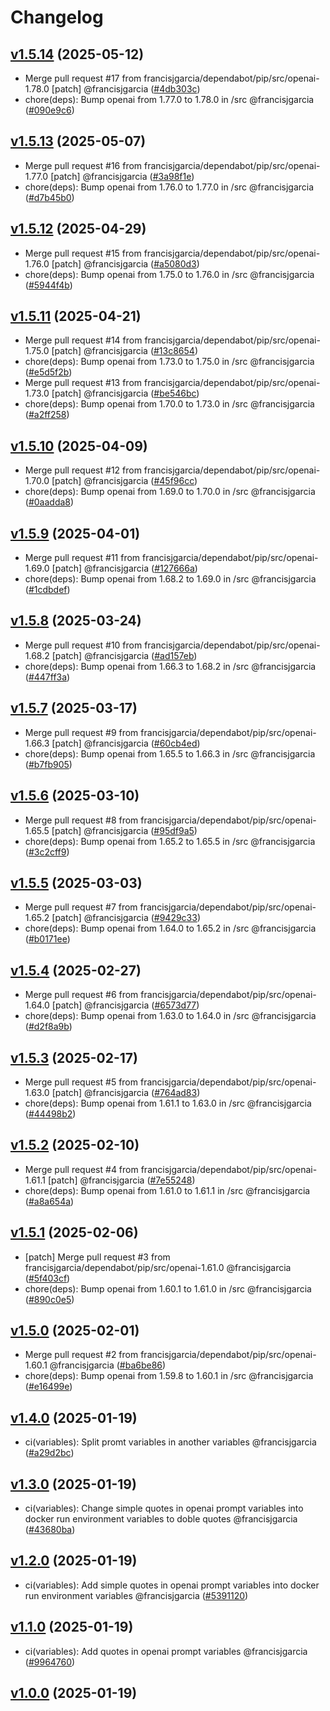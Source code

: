 # Changelog

## [v1.5.14](https://github.com/francisjgarcia/goalbot/releases/v1.5.14) (2025-05-12)
* Merge pull request #17 from francisjgarcia/dependabot/pip/src/openai-1.78.0 [patch] @francisjgarcia ([#4db303c](https://github.com/francisjgarcia/goalbot/commit/4db303ca834fad75a4dfef19305388d45b217e79))
* chore(deps): Bump openai from 1.77.0 to 1.78.0 in /src @francisjgarcia ([#090e9c6](https://github.com/francisjgarcia/goalbot/commit/090e9c69c9bd012bebb10d246875ccc4892482cb))


## [v1.5.13](https://github.com/francisjgarcia/goalbot/releases/v1.5.13) (2025-05-07)
* Merge pull request #16 from francisjgarcia/dependabot/pip/src/openai-1.77.0 [patch] @francisjgarcia ([#3a98f1e](https://github.com/francisjgarcia/goalbot/commit/3a98f1eb01c74f2fffa3286490a60a53aaebf44e))
* chore(deps): Bump openai from 1.76.0 to 1.77.0 in /src @francisjgarcia ([#d7b45b0](https://github.com/francisjgarcia/goalbot/commit/d7b45b081cb35ceca3901d8346cd20a85b0eb470))


## [v1.5.12](https://github.com/francisjgarcia/goalbot/releases/v1.5.12) (2025-04-29)
* Merge pull request #15 from francisjgarcia/dependabot/pip/src/openai-1.76.0 [patch] @francisjgarcia ([#a5080d3](https://github.com/francisjgarcia/goalbot/commit/a5080d3d27089e28ae624a9b54f42285c7a696d9))
* chore(deps): Bump openai from 1.75.0 to 1.76.0 in /src @francisjgarcia ([#5944f4b](https://github.com/francisjgarcia/goalbot/commit/5944f4bc4395bfd62839ceb7242d44bd38db3cac))


## [v1.5.11](https://github.com/francisjgarcia/goalbot/releases/v1.5.11) (2025-04-21)
* Merge pull request #14 from francisjgarcia/dependabot/pip/src/openai-1.75.0 [patch] @francisjgarcia ([#13c8654](https://github.com/francisjgarcia/goalbot/commit/13c86546e0d5a569e8ac4e7a42a243c145812d9d))
* chore(deps): Bump openai from 1.73.0 to 1.75.0 in /src @francisjgarcia ([#e5d5f2b](https://github.com/francisjgarcia/goalbot/commit/e5d5f2b4f334007a805bb37afa36d54a1fee6102))
* Merge pull request #13 from francisjgarcia/dependabot/pip/src/openai-1.73.0 [patch] @francisjgarcia ([#be546bc](https://github.com/francisjgarcia/goalbot/commit/be546bc0500736d731b8dfb064d4252c6d69aef8))
* chore(deps): Bump openai from 1.70.0 to 1.73.0 in /src @francisjgarcia ([#a2ff258](https://github.com/francisjgarcia/goalbot/commit/a2ff2587f78064ab760e7eb5db7b61265fe6d125))


## [v1.5.10](https://github.com/francisjgarcia/goalbot/releases/v1.5.10) (2025-04-09)
* Merge pull request #12 from francisjgarcia/dependabot/pip/src/openai-1.70.0 [patch] @francisjgarcia ([#45f96cc](https://github.com/francisjgarcia/goalbot/commit/45f96ccf4555ac3f13d709407a0a0712a33fdbf0))
* chore(deps): Bump openai from 1.69.0 to 1.70.0 in /src @francisjgarcia ([#0aadda8](https://github.com/francisjgarcia/goalbot/commit/0aadda828395cab94c4cfe9b59010ca33726b52b))


## [v1.5.9](https://github.com/francisjgarcia/goalbot/releases/v1.5.9) (2025-04-01)
* Merge pull request #11 from francisjgarcia/dependabot/pip/src/openai-1.69.0 [patch] @francisjgarcia ([#127666a](https://github.com/francisjgarcia/goalbot/commit/127666a34c3ad7f30b425bb789048718c921d7db))
* chore(deps): Bump openai from 1.68.2 to 1.69.0 in /src @francisjgarcia ([#1cdbdef](https://github.com/francisjgarcia/goalbot/commit/1cdbdef5ca71775894a8e81ba6be3d9adf9aab56))


## [v1.5.8](https://github.com/francisjgarcia/goalbot/releases/v1.5.8) (2025-03-24)
* Merge pull request #10 from francisjgarcia/dependabot/pip/src/openai-1.68.2 [patch] @francisjgarcia ([#ad157eb](https://github.com/francisjgarcia/goalbot/commit/ad157eb799548ff4bc7cecb49f855107ff6ffa4c))
* chore(deps): Bump openai from 1.66.3 to 1.68.2 in /src @francisjgarcia ([#447ff3a](https://github.com/francisjgarcia/goalbot/commit/447ff3a56083bcfc74e0dd9e2de344cc1511d201))


## [v1.5.7](https://github.com/francisjgarcia/goalbot/releases/v1.5.7) (2025-03-17)
* Merge pull request #9 from francisjgarcia/dependabot/pip/src/openai-1.66.3 [patch] @francisjgarcia ([#60cb4ed](https://github.com/francisjgarcia/goalbot/commit/60cb4ed0adb030432752e98b6697139564831081))
* chore(deps): Bump openai from 1.65.5 to 1.66.3 in /src @francisjgarcia ([#b7fb905](https://github.com/francisjgarcia/goalbot/commit/b7fb905d707d0ca036cad848f2905368820a3486))


## [v1.5.6](https://github.com/francisjgarcia/goalbot/releases/v1.5.6) (2025-03-10)
* Merge pull request #8 from francisjgarcia/dependabot/pip/src/openai-1.65.5 [patch] @francisjgarcia ([#95df9a5](https://github.com/francisjgarcia/goalbot/commit/95df9a547b22a8e2b085ff2a012118f83dec50eb))
* chore(deps): Bump openai from 1.65.2 to 1.65.5 in /src @francisjgarcia ([#3c2cff9](https://github.com/francisjgarcia/goalbot/commit/3c2cff9ae811dee7f0b7f0de84526a61c472ae77))


## [v1.5.5](https://github.com/francisjgarcia/goalbot/releases/v1.5.5) (2025-03-03)
* Merge pull request #7 from francisjgarcia/dependabot/pip/src/openai-1.65.2 [patch] @francisjgarcia ([#9429c33](https://github.com/francisjgarcia/goalbot/commit/9429c3399a116b559fdf6195c8a9e5974d86985d))
* chore(deps): Bump openai from 1.64.0 to 1.65.2 in /src @francisjgarcia ([#b0171ee](https://github.com/francisjgarcia/goalbot/commit/b0171ee7a631a1905910ff8d78126290eed52634))


## [v1.5.4](https://github.com/francisjgarcia/goalbot/releases/v1.5.4) (2025-02-27)
* Merge pull request #6 from francisjgarcia/dependabot/pip/src/openai-1.64.0 [patch] @francisjgarcia ([#6573d77](https://github.com/francisjgarcia/goalbot/commit/6573d77adbaa31b051d5572ba79fc4869da76966))
* chore(deps): Bump openai from 1.63.0 to 1.64.0 in /src @francisjgarcia ([#d2f8a9b](https://github.com/francisjgarcia/goalbot/commit/d2f8a9ba1b4e19a0eeba9fa6610284ae408be406))


## [v1.5.3](https://github.com/francisjgarcia/goalbot/releases/v1.5.3) (2025-02-17)
* Merge pull request #5 from francisjgarcia/dependabot/pip/src/openai-1.63.0 [patch] @francisjgarcia ([#764ad83](https://github.com/francisjgarcia/goalbot/commit/764ad83d3fcada2afbfa090a77e33905157a3b57))
* chore(deps): Bump openai from 1.61.1 to 1.63.0 in /src @francisjgarcia ([#44498b2](https://github.com/francisjgarcia/goalbot/commit/44498b29f68dfea3268dffc37b289e91527d4cb1))


## [v1.5.2](https://github.com/francisjgarcia/goalbot/releases/v1.5.2) (2025-02-10)
* Merge pull request #4 from francisjgarcia/dependabot/pip/src/openai-1.61.1 [patch] @francisjgarcia ([#7e55248](https://github.com/francisjgarcia/goalbot/commit/7e55248c2c04a00e8c89677e62c3d0acd7eba325))
* chore(deps): Bump openai from 1.61.0 to 1.61.1 in /src @francisjgarcia ([#a8a654a](https://github.com/francisjgarcia/goalbot/commit/a8a654a9120676448e7a9fe0d16954420ac46feb))


## [v1.5.1](https://github.com/francisjgarcia/goalbot/releases/v1.5.1) (2025-02-06)
* [patch] Merge pull request #3 from francisjgarcia/dependabot/pip/src/openai-1.61.0 @francisjgarcia ([#5f403cf](https://github.com/francisjgarcia/goalbot/commit/5f403cf75ff87eb009801e1a345e8285779ef734))
* chore(deps): Bump openai from 1.60.1 to 1.61.0 in /src @francisjgarcia ([#890c0e5](https://github.com/francisjgarcia/goalbot/commit/890c0e569aec46ecfcecb31c6e09913ef1a6892d))


## [v1.5.0](https://github.com/francisjgarcia/goalbot/releases/v1.5.0) (2025-02-01)
* Merge pull request #2 from francisjgarcia/dependabot/pip/src/openai-1.60.1 @francisjgarcia ([#ba6be86](https://github.com/francisjgarcia/goalbot/commit/ba6be86d5c9b289a6a930d1660ed690a47ad1648))
* chore(deps): Bump openai from 1.59.8 to 1.60.1 in /src @francisjgarcia ([#e16499e](https://github.com/francisjgarcia/goalbot/commit/e16499e6c5d8d1a9e101afc007b93611979ef62b))


## [v1.4.0](https://github.com/francisjgarcia/goalbot/releases/v1.4.0) (2025-01-19)
* ci(variables): Split promt variables in another variables @francisjgarcia ([#a29d2bc](https://github.com/francisjgarcia/goalbot/commit/a29d2bc3fb3c118cc7ada1dd2f531edf89329b91))


## [v1.3.0](https://github.com/francisjgarcia/goalbot/releases/v1.3.0) (2025-01-19)
* ci(variables): Change simple quotes in openai prompt variables into docker run environment variables to doble quotes @francisjgarcia ([#43680ba](https://github.com/francisjgarcia/goalbot/commit/43680bae213f07b7ef4d9a5bf9dbf9b9bd14f338))


## [v1.2.0](https://github.com/francisjgarcia/goalbot/releases/v1.2.0) (2025-01-19)
* ci(variables): Add simple quotes in openai prompt variables into docker run environment variables @francisjgarcia ([#5391120](https://github.com/francisjgarcia/goalbot/commit/539112057b17bede025d00eb8af0387a864cef13))


## [v1.1.0](https://github.com/francisjgarcia/goalbot/releases/v1.1.0) (2025-01-19)
* ci(variables): Add quotes in openai prompt variables @francisjgarcia ([#9964760](https://github.com/francisjgarcia/goalbot/commit/99647608fe3ba5908b0e20253ed16ddfd66becb7))


## [v1.0.0](https://github.com/francisjgarcia/goalbot/releases/v1.0.0) (2025-01-19)
